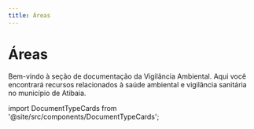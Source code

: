 ```yaml
---
title: Áreas
---
```


# Áreas

Bem-vindo à seção de documentação da Vigilância Ambiental. Aqui você encontrará recursos relacionados à saúde ambiental e vigilância sanitária no município de Atibaia.



import DocumentTypeCards from '@site/src/components/DocumentTypeCards';

<DocumentTypeCards areaPath="/areas" />
